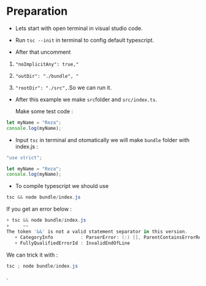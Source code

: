 # Preparation

* Lets start with open terminal in visual studio code.

* Run ```tsc --init``` in terminal to config default typescript.


*  After that uncomment 

1. ```"noImplicitAny": true,"``` 

2. ```"outDir": "./bundle", "``` 

3. ```"rootDir": "./src",```.So we can run it.


* After this example we make ```src```folder and ```src/index.ts```.

   Make some test code :

```javascript
let myName = "Reza";
console.log(myName);

```

* Input ```tsc``` in terminal and otomatically we will make ```bundle``` folder with index.js :
```javascript
"use strict";

let myName = "Reza";
console.log(myName);
```

* To compile typescript we should use 
```powershell
tsc && node bundle/index.js 
```
 If you get an error below :
 ```powershell
 + tsc && node bundle/index.js
+     ~~
The token '&&' is not a valid statement separator in this version.
    + CategoryInfo          : ParserError: (:) [], ParentContainsErrorRecordException
    + FullyQualifiedErrorId : InvalidEndOfLine
 ```
 
 We can trick it with :
 ```powershell
 tsc ; node bundle/index.js 
 ```

  
.
